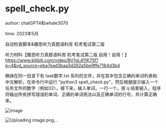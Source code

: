 # spell_check.py
author: chatGPT4和whale3070

time: 2023年5月

自动检查脚本&amp;雅思听力真题语料库 机考笔试第二版

听力材料【雅思听力真题语料库 机考笔试第二版 自用！自用！】https://www.bilibili.com/video/BV1gL411K75f?p=4&vd_source=eba7ead3baa3d262a5be9ffe7184d3b4

确保在同一目录下有 task数字.txt  系列的文件，并在其中包含正确的单词列表和中文解析。在命令行中运行 "python3 spell_check.py"，然后根据提示输入一个任务文件的数字（例如32）。接下来，输入单词，一行一个。按 q 结束输入，程序将输出所有拼写错误的单词、正确的单词用法以及正确单词的行号，并计算正确率。

![image](https://github.com/whale3070/IELTS-words-autocheck/assets/29242426/b51fb9af-3c02-4b84-a50a-1094ae3df37e)

![Uploading image.png…]()
